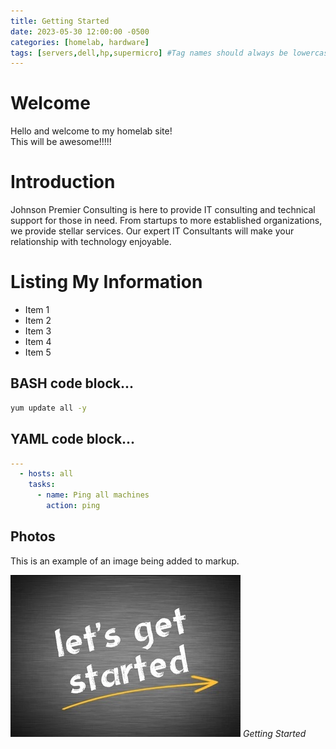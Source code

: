 ```yaml
---
title: Getting Started
date: 2023-05-30 12:00:00 -0500
categories: [homelab, hardware]
tags: [servers,dell,hp,supermicro] #Tag names should always be lowercase
---
```


<!--This is an HTML comment in markdown. Similar to # in bash -->

<!--Titles can be in H1-H6, whichever format you choose, put that many #'s in front of the title -->

# Welcome

Hello and welcome to my homelab site! \
This will be awesome!!!!!

# Introduction 
Johnson Premier Consulting is here to provide IT consulting and technical support for those in need. From startups to more established organizations, we provide stellar services. Our expert IT Consultants will make your relationship with technology enjoyable.

<!--*'s will help you create unordered lists -->

# Listing My Information


* Item 1
* Item 2
* Item 3
* Item 4
* Item 5

<!-- ``` data inside ``` will help you create code blocks -->

<!-- below is a bash code block -->

## BASH code block...
```bash
yum update all -y
```

<!-- below is a yml code block -->

## YAML code block...

```yml
---
  - hosts: all
    tasks:
      - name: Ping all machines
        action: ping
```

<!-- below is commented out, because it's not working on the github site, but it is working locally. When I comment out the ## Photos section, the website updates correctly. ** NEED TO TROUBLESHOOT **
-->

## Photos

This is an example of an image being added to markup.

![Getting Started](/assets/img/posts/getting-started.jpg)
_Getting Started_

